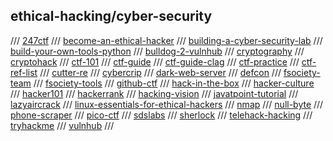 ## ethical-hacking/cyber-security

/// [247ctf](https://247ctf.com)
/// [become-an-ethical-hacker](https://medium.com/@remeshr/how-to-become-an-ethical-hacker-61a22660fff6)
/// [building-a-cyber-security-lab](https://blog.usejournal.com/building-a-cyber-security-lab-4874bddd056b)
/// [build-your-own-tools-python](https://medium.com/vinsloev-academy/python-cybersecurity-101-build-your-own-tools-in-10-min-aa921b48712d)
/// [bulldog-2-vulnhub](https://www.vulnhub.com/entry/bulldog-2,246/)
/// [cryptography](https://www.khanacademy.org/computing/computer-science/cryptography)
/// [cryptohack](https://cryptohack.org/challenges/)
/// [ctf-101](https://ctf101.org)
/// [ctf-guide](https://trailofbits.github.io/ctf/)
/// [ctf-guide-clag](https://code.likeagirl.io/ctf-beginner-guide-by-a-beginner-3c86e4959fcc)
/// [ctf-practice](https://zaratec.github.io/ctf-practice/)
/// [ctf-ref-list](https://github.com/s1gh/ctf-literature)
/// [cutter-re](https://cutter.re)
/// [cybercrip](https://cybercrip.com)
/// [dark-web-server](https://github.com/thomasgruebl/darkwebserver)
/// [defcon](https://www.defcon.org)
/// [fsociety-team](https://github.com/fsociety-team/fsociety)
/// [fsociety-tools](https://github.com/Manisso/fsociety)
/// [github-ctf](https://securitylab.github.com/ctf)
/// [hack-in-the-box](https://www.hackthebox.eu)
/// [hacker-culture](https://medium.com/@ememorato/the-ten-commandments-of-hacker-culture-4e183d570eb6)
/// [hacker101](https://www.hacker101.com/resources#3)
/// [hackerrank](https://www.hackerrank.com/dashboard)
/// [hacking-vision](https://hackingvision.com/)
/// [javatpoint-tutorial](https://www.javatpoint.com/ethical-hacking-tutorial)
/// [lazyaircrack](https://github.com/3xploitGuy/lazyaircrack)
/// [linux-essentials-for-ethical-hackers](https://www.freecodecamp.org/news/linux-essentials-for-hackers/)
/// [nmap](https://www.freecodecamp.org/news/what-is-nmap-and-how-to-use-it-a-tutorial-for-the-greatest-scanning-tool-of-all-time/)
/// [null-byte](https://null-byte.wonderhowto.com)
/// [phone-scraper](https://github.com/thomasgruebl/phone-scraper)
/// [pico-ctf](https://picoctf.org)
/// [sdslabs](https://sdslabs.co/)
/// [sherlock](https://github.com/sherlock-project/sherlock)
/// [telehack-hacking](https://null-byte.wonderhowto.com/how-to/hack-like-its-1987-an-introduction-telehack-retro-game-0197708/)
/// [tryhackme](https://tryhackme.com)
/// [vulnhub](https://www.vulnhub.com/)
///

